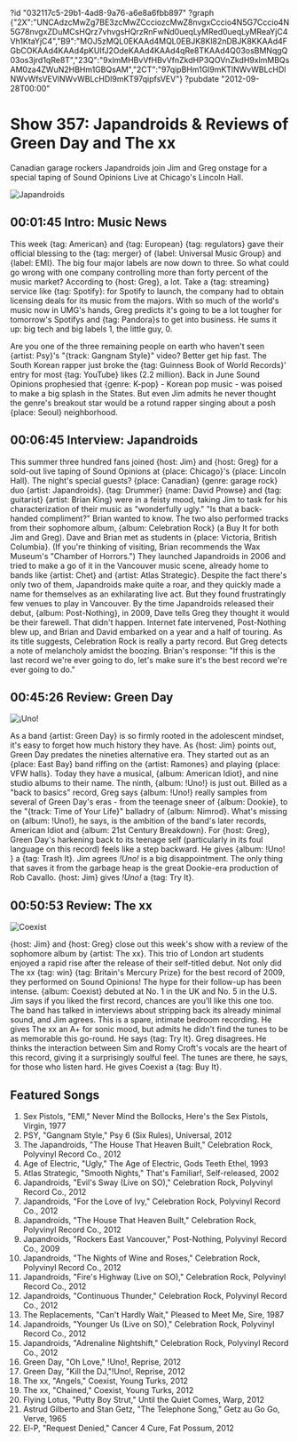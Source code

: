 ?id "032117c5-29b1-4ad8-9a76-a6e8a6fbb897"
?graph {"2X":"UNCAdzcMwZg7BE3zcMwZCcciozcMwZ8nvgxCccio4N5G7Cccio4N5G78nvgxZDuMCsHQrz7vhvgsHQrzRnFwNd0ueqLyMRed0ueqLyMReaYjC4Vh1KtaYjC4","B9":"MOJ5zMQL0EKAAd4MQL0EBJK8Kl82nDBJK8KKAAd4FGbCOKAAd4KAAd4pKUIfJ2OdeKAAd4KAAd4qRe8TKAAd4Q03osBMNqgQ03os3jrd1qRe8T","23Q":"9xlmMHBvVfHBvVfnZkdHP3QOVnZkdH9xlmMBQsAM0za4ZWuN2HBHm1GBQsAM","2CT":"97qipBHm1Gl9mKTlNWvWBLcHDlNWvWfsVEVlNWvWBLcHDl9mKT97qipfsVEV"}
?pubdate "2012-09-28T00:00"

# Show 357: Japandroids & Reviews of Green Day and The xx
Canadian garage rockers Japandroids join Jim and Greg onstage for a special taping of Sound Opinions Live at Chicago's Lincoln Hall.

![Japandroids](https://static.soundopinions.org/images/2012/japandroids.jpg)

## 00:01:45 Intro: Music News
This week {tag: American} and {tag: European} {tag: regulators} gave their official blessing to the {tag: merger} of {label: Universal Music Group} and {label: EMI}. The big four major labels are now down to three. So what could go wrong with one company controlling more than forty percent of the music market? According to {host: Greg}, a lot. Take a {tag: streaming} service like {tag: Spotify}: for Spotify to launch, the company had to obtain licensing deals for its music from the majors. With so much of the world's music now in UMG's hands, Greg predicts it's going to be a lot tougher for tomorrow's Spotifys and {tag: Pandora}s to get into business. He sums it up: big tech and big labels 1, the little guy, 0.

Are you one of the three remaining people on earth who haven't seen {artist: Psy}'s "{track: Gangnam Style}" video? Better get hip fast. The South Korean rapper just broke the {tag: Guinness Book of World Records}' entry for most {tag: YouTube} likes (2.2 million). Back in June Sound Opinions prophesied that {genre: K-pop} - Korean pop music - was poised to make a big splash in the States. But even Jim admits he never thought the genre's breakout star would be a rotund rapper singing about a posh {place: Seoul} neighborhood.

## 00:06:45 Interview: Japandroids
This summer three hundred fans joined {host: Jim} and {host: Greg} for a sold-out live taping of Sound Opinions at {place: Chicago}'s {place: Lincoln Hall}. The night's special guests? {place: Canadian} {genre: garage rock} duo {artist: Japandroids}. {tag: Drummer} {name: David Prowse} and {tag: guitarist} {artist: Brian King} were in a feisty mood, taking Jim to task for his characterization of their music as "wonderfully ugly." "Is that a back-handed compliment?" Brian wanted to know. The two also performed tracks from their sophomore album, {album: Celebration Rock} (a Buy It for both Jim and Greg). Dave and Brian met as students in {place: Victoria, British Columbia}. (If you're thinking of visiting, Brian recommends the Wax Museum's "Chamber of Horrors.") They launched Japandroids in 2006 and tried to make a go of it in the Vancouver music scene, already home to bands like {artist: Chet} and {artist: Atlas Strategic}. Despite the fact there's only two of them, Japandroids make quite a roar, and they quickly made a name for themselves as an exhilarating live act. But they found frustratingly few venues to play in Vancouver. By the time Japandroids released their debut, {album: Post-Nothing}, in 2009, Dave tells Greg they thought it would be their farewell. That didn't happen. Internet fate intervened, Post-Nothing blew up, and Brian and David embarked on a year and a half of touring. As its title suggests, Celebration Rock is really a party record. But Greg detects a note of melancholy amidst the boozing. Brian's response: "If this is the last record we're ever going to do, let's make sure it's the best record we're ever going to do."

## 00:45:26 Review: Green Day
![¡Uno!](https://static.soundopinions.org/assets/357/23Q0.jpg)

As a band {artist: Green Day} is so firmly rooted in the adolescent mindset, it's easy to forget how much history they have. As {host: Jim} points out, Green Day predates the nineties alternative era. They started out as an {place: East Bay} band riffing on the {artist: Ramones} and playing {place: VFW halls}. Today they have a musical, {album: American Idiot}, and nine studio albums to their name. The ninth, {album: !Uno!} is just out. Billed as a "back to basics" record, Greg says {album: !Uno!} really samples from several of Green Day's eras - from the teenage sneer of {album: Dookie}, to the "{track: Time of Your Life}" balladry of {album: Nimrod}. What's missing on {album: !Uno!}, he says, is the ambition of the band's later records, American Idiot and {album: 21st Century Breakdown}. For {host: Greg}, Green Day's harkening back to its teenage self (particularly in its foul language on this record) feels like a step backward. He gives {album: !Uno! } a {tag: Trash It}. Jim agrees *!Uno!* is a big disappointment. The only thing that saves it from the garbage heap is the great Dookie-era production of Rob Cavallo. {host: Jim} gives *!Uno!* a {tag: Try It}.

## 00:50:53 Review: The xx
![Coexist](https://static.soundopinions.org/assets/357/2CT0.jpg)

{host: Jim} and {host: Greg} close out this week's show with a review of the sophomore album by {artist: The xx}. This trio of London art students enjoyed a rapid rise after the release of their self-titled debut. Not only did The xx {tag: win} {tag: Britain's Mercury Prize} for the best record of 2009, they performed on Sound Opinions! The hype for their follow-up has been intense. {album: Coexist} debuted at No. 1 in the UK and No. 5 in the U.S. Jim says if you liked the first record, chances are you'll like this one too. The band has talked in interviews about stripping back its already minimal sound, and Jim agrees. This is a spare, intimate bedroom recording. He gives The xx an A+ for sonic mood, but admits he didn't find the tunes to be as memorable this go-round. He says {tag: Try It}. Greg disagrees. He thinks the interaction between Sim and Romy Croft's vocals are the heart of this record, giving it a surprisingly soulful feel. The tunes are there, he says, for those who listen hard. He gives Coexist a {tag: Buy It}.

## Featured Songs
1. Sex Pistols, "EMI," Never Mind the Bollocks, Here's the Sex Pistols, Virgin, 1977
2. PSY, "Gangnam Style," Psy 6 (Six Rules), Universal, 2012
3. The Japandroids, "The House That Heaven Built," Celebration Rock, Polyvinyl Record Co., 2012
4. Age of Electric, "Ugly," The Age of Electric, Gods Teeth Ethel, 1993
5. Atlas Strategic, "Smooth Nights," That's Familiar!, Self-released, 2002
6. Japandroids, "Evil's Sway (Live on SO)," Celebration Rock, Polyvinyl Record Co., 2012
7. Japandroids, "For the Love of Ivy," Celebration Rock, Polyvinyl Record Co., 2012
8. Japandroids, "The House That Heaven Built," Celebration Rock, Polyvinyl Record Co., 2012
9. Japandroids, "Rockers East Vancouver," Post-Nothing, Polyvinyl Record Co., 2009
10. Japandroids, "The Nights of Wine and Roses," Celebration Rock, Polyvinyl Record Co., 2012
11. Japandroids, "Fire's Highway (Live on SO)," Celebration Rock, Polyvinyl Record Co., 2012
12. Japandroids, "Continuous Thunder," Celebration Rock, Polyvinyl Record Co., 2012
13. The Replacements, "Can't Hardly Wait," Pleased to Meet Me, Sire, 1987
14. Japandroids, "Younger Us (Live on SO)," Celebration Rock, Polyvinyl Record Co., 2012
15. Japandroids, "Adrenaline Nightshift," Celebration Rock, Polyvinyl Record Co., 2012
16. Green Day, "Oh Love," !Uno!, Reprise, 2012
17. Green Day, "Kill the DJ,"!Uno!, Reprise, 2012
18. The xx, "Angels," Coexist, Young Turks, 2012
19. The xx, "Chained," Coexist, Young Turks, 2012
20. Flying Lotus, "Putty Boy Strut," Until the Quiet Comes, Warp, 2012
21. Astrud Gilberto and Stan Getz, "The Telephone Song," Getz au Go Go, Verve, 1965
22. El-P, "Request Denied," Cancer 4 Cure, Fat Possum, 2012

